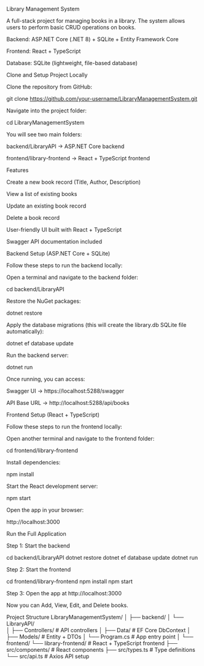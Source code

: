 Library Management System

A full-stack project for managing books in a library.
The system allows users to perform basic CRUD operations on books.

Backend: ASP.NET Core (.NET 8) + SQLite + Entity Framework Core

Frontend: React + TypeScript

Database: SQLite (lightweight, file-based database)

 Clone and Setup Project Locally

Clone the repository from GitHub:

git clone https://github.com/your-username/LibraryManagementSystem.git


Navigate into the project folder:

cd LibraryManagementSystem


You will see two main folders:

backend/LibraryAPI → ASP.NET Core backend

frontend/library-frontend → React + TypeScript frontend

 Features

 Create a new book record (Title, Author, Description)

 View a list of existing books

 Update an existing book record

 Delete a book record

 User-friendly UI built with React + TypeScript

 Swagger API documentation included

 Backend Setup (ASP.NET Core + SQLite)

Follow these steps to run the backend locally:

Open a terminal and navigate to the backend folder:

cd backend/LibraryAPI


Restore the NuGet packages:

dotnet restore


Apply the database migrations (this will create the library.db SQLite file automatically):

dotnet ef database update


Run the backend server:

dotnet run


Once running, you can access:

Swagger UI → https://localhost:5288/swagger

API Base URL → http://localhost:5288/api/books

 Frontend Setup (React + TypeScript)

Follow these steps to run the frontend locally:

Open another terminal and navigate to the frontend folder:

cd frontend/library-frontend


Install dependencies:

npm install


Start the React development server:

npm start


Open the app in your browser:

http://localhost:3000

 
 Run the Full Application

Step 1: Start the backend

cd backend/LibraryAPI
dotnet restore
dotnet ef database update
dotnet run


Step 2: Start the frontend

cd frontend/library-frontend
npm install
npm start


Step 3: Open the app at http://localhost:3000

 Now you can Add, View, Edit, and Delete books.

 Project Structure
LibraryManagementSystem/
│
├── backend/
│   └── LibraryAPI/         
│       ├── Controllers/    # API controllers
│       ├── Data/           # EF Core DbContext
│       ├── Models/         # Entity + DTOs
│       └── Program.cs      # App entry point
│
└── frontend/
    └── library-frontend/   # React + TypeScript frontend
        ├── src/components/ # React components
        ├── src/types.ts    # Type definitions
        └── src/api.ts      # Axios API setup
